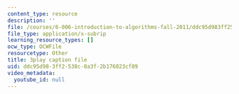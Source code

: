 ```yaml
---
content_type: resource
description: ''
file: /courses/6-006-introduction-to-algorithms-fall-2011/ddc95d983ff2538c8a3f2b176023cf89_9Jry5-82I68.vtt
file_type: application/x-subrip
learning_resource_types: []
ocw_type: OCWFile
resourcetype: Other
title: 3play caption file
uid: ddc95d98-3ff2-538c-8a3f-2b176023cf89
video_metadata:
  youtube_id: null
---
```

